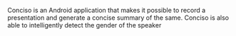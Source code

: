 Conciso is an Android application that makes it possible to record a presentation and generate a concise summary of the same. Conciso is also able to intelligently detect the gender of the speaker 
